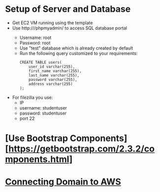 # Setup of Server and Database
- Get EC2 VM running using the template
- Use http://<IP Address>/phpmyadmin/ to access SQL database portal
  - Username: root
  - Password: root
  - Use "test" database which is already created by default
  - Run the following query customized to your requirements: 
    ```
    CREATE TABLE users(
        user_id varchar(255),
        first_name varchar(255),
        last_name varchar(255),
        password varchar(255),
        address varchar(255)
    );
    ```
- For filezilla you use:
  - IP
  - username: studentuser
  - password: studentuser 
  - port 22

# [Use Bootstrap Components][https://getbootstrap.com/2.3.2/components.html]

# [Connecting Domain to AWS](https://courseworks2.columbia.edu/courses/143207/discussion_topics/829433)

